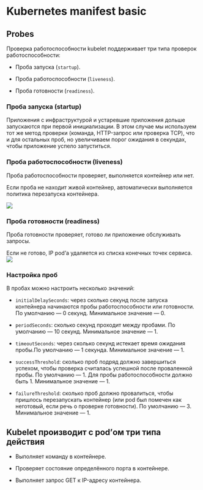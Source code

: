 # Kubernetes manifest basic
## Probes 
Проверка работоспособности kubelet поддерживает три типа проверок работоспособности: 
- Проба запуска (`startup`).

- Проба работоспособности (`liveness`).

- Проба готовности (`readiness`).

### Проба запуска (startup)
Приложения с инфраструктурой и устаревшие приложения дольше запускаются при первой инициализации. В этом случае мы используем тот же метод проверки (команда, HTTP-запрос или проверка TCP), что и для остальных проб, но увеличиваем порог ожидания в секундах, чтобы приложение успело запуститься.

### Проба работоспособности (liveness)
Проба работоспособности проверяет, выполняется контейнер или нет.

Если проба не находит живой контейнер, автоматически выполняется политика перезапуска контейнера.

![](https://habrastorage.org/getpro/habr/upload_files/671/e13/aae/671e13aaebff7cc61b977618bed39128.gif)

### Проба готовности (readiness)
Проба готовности проверяет, готово ли приложение обслуживать запросы.

Если не готово, IP pod’а удаляется из списка конечных точек сервиса.
![](https://habrastorage.org/getpro/habr/upload_files/b1d/6c8/f66/b1d6c8f666e83d156f40afc50b4b0bec.gif)

### Настройка проб
В пробах можно настроить несколько значений:

- `initialDelaySeconds`: через сколько секунд после запуска контейнера начинаются пробы работоспособности или готовности.
По умолчанию — 0 секунд. Минимальное значение — 0.

- `periodSeconds`: сколько секунд проходит между пробами.
По умолчанию — 10 секунд. Минимальное значение — 1.

- `timeoutSeconds`: через сколько секунд истекает время ожидания пробы.По умолчанию — 1 секунда. Минимальное значение — 1.

- `successThreshold`: сколько проб подряд должно завершиться успехом, чтобы проверка считалась успешной после проваленной пробы. По умолчанию — 1. Для пробы работоспособности должно быть 1. Минимальное значение — 1.

- `failureThreshold`: сколько проб должно провалиться, чтобы пришлось перезапускать контейнер (или pod был помечен как неготовый, если речь о проверке готовности). По умолчанию — 3. Минимальное значение — 1.

## Kubelet производит с pod’ом три типа действия

- Выполняет команду в контейнере.

- Проверяет состояние определённого порта в контейнере.

- Выполняет запрос GET к IP-адресу контейнера.
